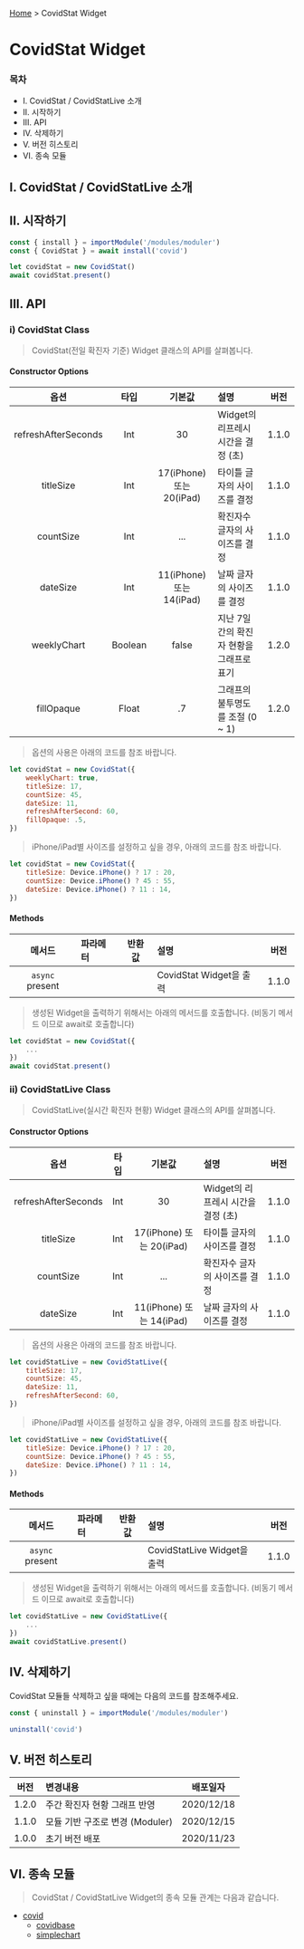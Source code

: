 [Home](/modules/#ii-1-covidstat-widget) > CovidStat Widget
# CovidStat Widget

### 목차

* I. CovidStat / CovidStatLive 소개
* II. 시작하기
* III. API
* IV. 삭제하기
* V. 버전 히스토리
* VI. 종속 모듈

## I. CovidStat / CovidStatLive 소개

## II. 시작하기

```javascript
const { install } = importModule('/modules/moduler')
const { CovidStat } = await install('covid')

let covidStat = new CovidStat()
await covidStat.present()
```

## III. API

### i) CovidStat Class

> CovidStat(전일 확진자 기준) Widget 클래스의 API를 살펴봅니다.

#### Constructor Options

| 옵션 | 타입 | 기본값 | 설명 | 버전 |
:-: | :-: | :-: | :---- | :-:
refreshAfterSeconds | Int | 30 | Widget의 리프레시 시간을 결정 (초) | 1.1.0
titleSize | Int | 17(iPhone) 또는 20(iPad) | 타이틀 글자의 사이즈를 결정 | 1.1.0
countSize | Int | ... | 확진자수 글자의 사이즈를 결정 | 1.1.0
dateSize | Int | 11(iPhone) 또는 14(iPad) | 날짜 글자의 사이즈를 결정 | 1.1.0
weeklyChart | Boolean | false | 지난 7일간의 확진자 현황을 그래프로 표기 | 1.2.0
fillOpaque | Float | .7 | 그래프의 불투명도를 조절 (0 ~ 1) | 1.2.0

> 옵션의 사용은 아래의 코드를 참조 바랍니다.

```javascript
let covidStat = new CovidStat({     
    weeklyChart: true,
    titleSize: 17,
    countSize: 45,
    dateSize: 11,
    refreshAfterSecond: 60,
    fillOpaque: .5,
})
```

> iPhone/iPad별 사이즈를 설정하고 싶을 경우, 아래의 코드를 참조 바랍니다.

```javascript
let covidStat = new CovidStat({     
    titleSize: Device.iPhone() ? 17 : 20,
    countSize: Device.iPhone() ? 45 : 55,
    dateSize: Device.iPhone() ? 11 : 14,
})
```

#### Methods

| 메서드 | 파라메터 | 반환값 | 설명 | 버전 |
:-: | :---- | :-: | :---- | :-:
`async` present | | | CovidStat Widget을 출력 | 1.1.0

> 생성된 Widget을 출력하기 위해서는 아래의 메서드를 호출합니다. (비동기 메서드 이므로 await로 호출합니다)

```javascript
let covidStat = new CovidStat({
    ...
})
await covidStat.present()
```

### ii) CovidStatLive Class

> CovidStatLive(실시간 확진자 현황) Widget 클래스의 API를 살펴봅니다.

#### Constructor Options

| 옵션 | 타입 | 기본값 | 설명 | 버전 |
:-: | :-: | :-: | :---- | :-:
refreshAfterSeconds | Int | 30 | Widget의 리프레시 시간을 결정 (초) | 1.1.0
titleSize | Int | 17(iPhone) 또는 20(iPad) | 타이틀 글자의 사이즈를 결정 | 1.1.0
countSize | Int | ... | 확진자수 글자의 사이즈를 결정 | 1.1.0
dateSize | Int | 11(iPhone) 또는 14(iPad) | 날짜 글자의 사이즈를 결정 | 1.1.0

> 옵션의 사용은 아래의 코드를 참조 바랍니다.

```javascript
let covidStatLive = new CovidStatLive({     
    titleSize: 17,
    countSize: 45,
    dateSize: 11,
    refreshAfterSecond: 60,
})
```

> iPhone/iPad별 사이즈를 설정하고 싶을 경우, 아래의 코드를 참조 바랍니다.

```javascript
let covidStatLive = new CovidStatLive({     
    titleSize: Device.iPhone() ? 17 : 20,
    countSize: Device.iPhone() ? 45 : 55,
    dateSize: Device.iPhone() ? 11 : 14,
})
```

#### Methods

| 메서드 | 파라메터 | 반환값 | 설명 | 버전 |
:-: | :---- | :-: | :---- | :-:
`async` present | | | CovidStatLive Widget을 출력 | 1.1.0

> 생성된 Widget을 출력하기 위해서는 아래의 메서드를 호출합니다. (비동기 메서드 이므로 await로 호출합니다)

```javascript
let covidStatLive = new CovidStatLive({
    ...
})
await covidStatLive.present()
```

## IV. 삭제하기

CovidStat 모듈들 삭제하고 싶을 때에는 다음의 코드를 참조해주세요.

```javascript
const { uninstall } = importModule('/modules/moduler')

uninstall('covid')
```

## V. 버전 히스토리

| 버전 | 변경내용 | 배포일자 |
:-: | :---- | :-:
1.2.0 | 주간 확진자 현황 그래프 반영 | 2020/12/18 
1.1.0 | 모듈 기반 구조로 변경 (Moduler) | 2020/12/15 
1.0.0 | 초기 버전 배포 | 2020/11/23

## VI. 종속 모듈

> CovidStat / CovidStatLive Widget의 종속 모듈 관계는 다음과 같습니다.

* [covid](https://github.com/scriptable-apps/modules/blob/main/covid/index.js)
  * [covidbase](https://github.com/scriptable-apps/modules/blob/main/covidbase/index.js)
  * [simplechart](https://github.com/scriptable-apps/modules/blob/main/simplechart/index.js)

